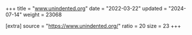 +++
title = "www.unindented.org"
date = "2022-03-22"
updated = "2024-07-14"
weight = 23068

[extra]
source = "https://www.unindented.org/"
ratio = 20
size = 23
+++
